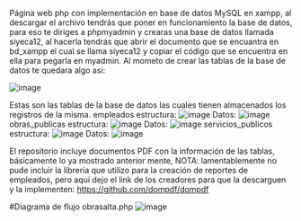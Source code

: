 Página web php con implementación en base de datos MySQL en xampp,
al descargar el archivo tendrás que poner en funcionamiento la base de datos, para eso te diriges a phpmyadmin y crearas una base de datos llamada siyeca12, al hacerla tendrás que abrir el documento que se encuantra en bd_xampp el cual se llama siyeca12 y copiar
el código que se encuentra en ella para pegarla en myadmin.
Al mometo de crear las tablas de la base de datos te quedara algo asi:


![image](https://github.com/user-attachments/assets/ae442352-6f5c-4cfd-bc82-de12f0bf4d94)

Estas son las tablas de la base de datos las cuales tienen almacenados los registros de la misma.
empleados estructura:
![image](https://github.com/user-attachments/assets/e5dd04c0-7c60-44c2-a2aa-e497cf55474a)
Datos:
![image](https://github.com/user-attachments/assets/d18b7714-112e-4d2c-8812-f388a145eb91)
obras_publicas estructura:
![image](https://github.com/user-attachments/assets/96c7af9d-ba84-4521-842a-480a8400aa46)
Datos:
![image](https://github.com/user-attachments/assets/55428d74-fbf8-44cd-b75c-f74f9f5af9f4)
servicios_publicos estructura:
![image](https://github.com/user-attachments/assets/35a1c65c-4d14-44e7-9095-7408e7caece4)
Datos:
![image](https://github.com/user-attachments/assets/0ebefd81-1da4-48b0-bf0c-ab1198600798)

El repositorio incluye documentos PDF con la información de las tablas, básicamente lo ya mostrado anterior mente,
NOTA: lamentablemente no pude incluir la librería que utilizo para la creación de reportes de empleados, pero aquí dejo el link de los creadores para que la descarguen y la implementen: https://github.com/dompdf/dompdf


#Diagrama de flujo obrasalta.php
![image](https://github.com/user-attachments/assets/75321f20-8ee5-4c0b-879b-24c63b70bc25)